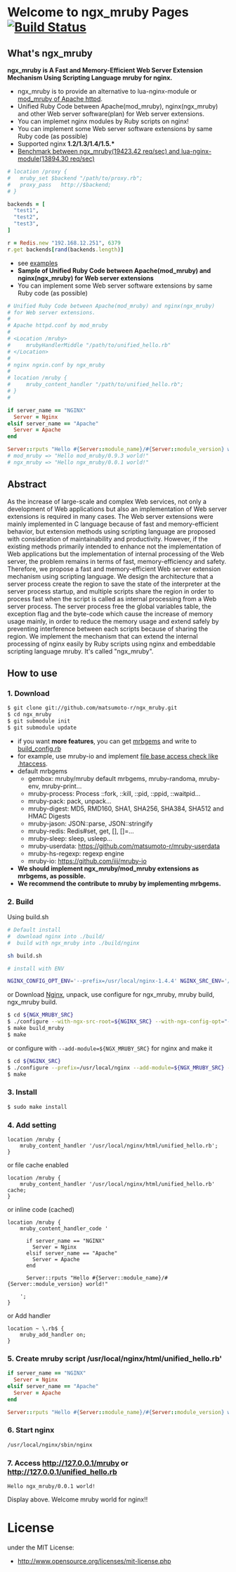 # Welcome to ngx_mruby Pages  [![Build Status](https://travis-ci.org/matsumoto-r/ngx_mruby.png?branch=master)](https://travis-ci.org/matsumoto-r/ngx_mruby)
## What's ngx_mruby
__ngx_mruby is A Fast and Memory-Efficient Web Server Extension Mechanism Using Scripting Language mruby for nginx.__

- ngx_mruby is to provide an alternative to lua-nginx-module or [mod_mruby of Apache httpd](http://matsumoto-r.github.io/mod_mruby/). 
- Unified Ruby Code between Apache(mod_mruby), nginx(ngx_mruby) and other Web server software(plan) for Web server extensions.
- You can implemet nginx modules by Ruby scripts on nginx!
- You can implement some Web server software extensions by same Ruby code (as possible) 
- Supported nginx __1.2/1.3/1.4/1.5.*__
- [Benchmark between ngx_mruby(19423.42 req/sec) and lua-nginx-module(13894.30 req/sec)](https://gist.github.com/matsumoto-r/6930672)

```ruby
# location /proxy {
#   mruby_set $backend "/path/to/proxy.rb";
#   proxy_pass   http://$backend;
# }

backends = [
  "test1",
  "test2",
  "test3",
]

r = Redis.new "192.168.12.251", 6379
r.get backends[rand(backends.length)]
```

- see [examples](https://github.com/matsumoto-r/ngx_mruby/blob/master/example/nginx.conf)
- __Sample of Unified Ruby Code between Apache(mod_mruby) and nginx(ngx_mruby) for Web server extensions__
- You can implement some Web server software extensions by same Ruby code (as possible) 

```ruby
# Unified Ruby Code between Apache(mod_mruby) and nginx(ngx_mruby)
# for Web server extensions.
#
# Apache httpd.conf by mod_mruby
# 
# <Location /mruby>
#     mrubyHandlerMiddle "/path/to/unified_hello.rb"
# </Location>
#
# nginx ngxin.conf by ngx_mruby
#
# location /mruby {
#     mruby_content_handler "/path/to/unified_hello.rb";
# }
#

if server_name == "NGINX"
  Server = Nginx
elsif server_name == "Apache"
  Server = Apache
end

Server::rputs "Hello #{Server::module_name}/#{Server::module_version} world!"
# mod_mruby => "Hello mod_mruby/0.9.3 world!"
# ngx_mruby => "Hello ngx_mruby/0.0.1 world!"
```

## Abstract

As the increase of large-scale and complex Web services, not only a development of Web applications but also an implementation of Web server extensions is required in many cases. The Web server extensions were mainly implemented in C language because of fast and memory-efficient behavior, but extension methods using scripting language are proposed with consideration of maintainability and productivity. However, if the existing methods primarily intended to enhance not the implementation of Web applications but the implementation of internal processing of the Web server, the problem remains in terms of fast, memory-efficiency and safety. Therefore, we propose a fast and memory-efficient Web server extension mechanism using scripting language. We design the architecture that a server process create the region to save the state of the interpreter at the server process startup, and multiple scripts share the region in order to process fast when the script is called as internal processing from a Web server process. The server process free the global variables table, the exception flag and the byte-code which cause the increase of memory usage mainly, in order to reduce the memory usage and extend safely by preventing interference between each scripts because of sharing the region. We implement the mechanism that can extend the internal processing of nginx easily by Ruby scripts using nginx and embeddable scripting language mruby. It's called "ngx_mruby".

## How to use

### 1. Download

```bash
$ git clone git://github.com/matsumoto-r/ngx_mruby.git
$ cd ngx_mruby
$ git submodule init
$ git submodule update
```

- if you want __more features__, you can get [mrbgems](https://github.com/mruby/mruby/wiki/Related-Projects) and write to [build_config.rb](https://github.com/matsumoto-r/ngx_mruby/blob/master/build_config.rb)
- for example, use mruby-io and implement [file base access check like .htaccess](https://gist.github.com/matsumoto-r/7150832).
- default mrbgems
  - gembox: mruby/mruby default mrbgems, mruby-randoma, mruby-env, mruby-print...
  - mruby-process: Process ::fork, ::kill, ::pid, ::ppid, ::waitpid...
  - mruby-pack: pack, unpack...
  - mruby-digest: MD5, RMD160, SHA1, SHA256, SHA384, SHA512 and HMAC Digests
  - mruby-jason: JSON::parse, JSON::stringify
  - mruby-redis: Redis#set, get, [], []=...
  - mruby-sleep: sleep, usleep...
  - mruby-userdata: https://github.com/matsumoto-r/mruby-userdata
  - mruby-hs-regexp: regexp engine
  - mruby-io: https://github.com/iij/mruby-io
- __We should implement ngx_mruby/mod_mruby extensions as mrbgems, as possible.__
- __We recommend the contribute to mruby by implementing mrbgems.__

### 2. Build 
Using build.sh
```bash
# Default install
#  download nginx into ./build/
#  build with ngx_mruby into ./build/nginx

sh build.sh
```
```bash
# install with ENV

NGINX_CONFIG_OPT_ENV='--prefix=/usr/local/nginx-1.4.4' NGINX_SRC_ENV='/usr/local/src/nginx-1.4.4' sh build.sh
```
or Download [Nginx](http://nginx.org/en/download.html), unpack, use configure for ngx_mruby, mruby build, ngx_mruby build.
```bash
$ cd ${NGX_MRUBY_SRC}
$ ./configure --with-ngx-src-root=${NGINX_SRC} --with-ngx-config-opt="--prefix=/usr/local/nginx"
$ make build_mruby
$ make
```
or configure with ```--add-module=${NGX_MRUBY_SRC}``` for nginx and make it
```bash
$ cd ${NGINX_SRC}
$ ./configure --prefix=/usr/local/nginx --add-module=${NGX_MRUBY_SRC} --add-module=${NGX_MRUBY_SRC}/dependence/ngx_devel_kit --add-module=${SOME_OTHER_MODULE}
$ make
```

### 3. Install
```bash
$ sudo make install
```
### 4. Add setting
```nginx
location /mruby {
    mruby_content_handler '/usr/local/nginx/html/unified_hello.rb';
}
```
or file cache enabled
```nginx
location /mruby {
    mruby_content_handler '/usr/local/nginx/html/unified_hello.rb' cache;
}
```
or inline code (cached)
```nginx
location /mruby {
    mruby_content_handler_code '
      
      if server_name == "NGINX"
        Server = Nginx
      elsif server_name == "Apache"
        Server = Apache
      end
      
      Server::rputs "Hello #{Server::module_name}/#{Server::module_version} world!"
    
    ';
}
```
or Add handler
```nginx
location ~ \.rb$ {
    mruby_add_handler on;
}
```
### 5. Create mruby script /usr/local/nginx/html/unified_hello.rb'
```ruby
if server_name == "NGINX"
  Server = Nginx
elsif server_name == "Apache"
  Server = Apache
end

Server::rputs "Hello #{Server::module_name}/#{Server::module_version} world!"
```

### 6. Start nginx
```bash
/usr/local/nginx/sbin/nginx
```
### 7. Access http://127.0.0.1/mruby or http://127.0.0.1/unified_hello.rb
```
Hello ngx_mruby/0.0.1 world!
```

Display above. Welcome mruby world for nginx!!


# License
under the MIT License:

* http://www.opensource.org/licenses/mit-license.php

